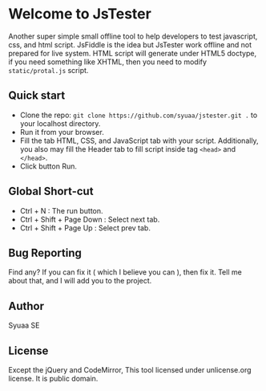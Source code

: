 Welcome to JsTester
===================

Another super simple small offline tool to help developers to test javascript, css, and html script. JsFiddle is the idea but JsTester work offline and not prepared for live system.
HTML script will generate under HTML5 doctype, if you need something like XHTML, then you need to modify `static/protal.js` script.

Quick start
-----------

- Clone the repo: `git clone https://github.com/syuaa/jstester.git .` to your localhost directory.
- Run it from your browser.
- Fill the tab HTML, CSS, and JavaScript tab with your script. Additionally, you also may fill the Header tab to fill script inside tag `<head>` and `</head>`.
- Click button Run.

Global Short-cut
----------------

- Ctrl + N : The run button.
- Ctrl + Shift + Page Down : Select next tab.
- Ctrl + Shift + Page Up : Select prev tab.

Bug Reporting
-------------

Find any? If you can fix it ( which I believe you can ), then fix it. Tell me about that, and I will add you to the project.

Author
------

Syuaa SE

License
-------

Except the jQuery and CodeMirror, This tool licensed under unlicense.org license. It is public domain.
